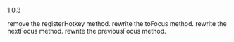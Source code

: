 1.0.3

remove the registerHotkey method.
rewrite the toFocus method.
rewrite the nextFocus method.
rewrite the previousFocus method.

